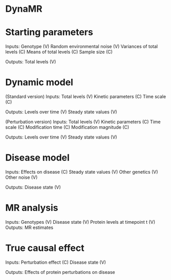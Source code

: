 # DynaMR

# Starting parameters

Inputs:
Genotype (V)
Random environmental noise (V)
Variances of total levels (C) 
Means of total levels (C) 
Sample size (C) 

Outputs:
Total levels (V)


# Dynamic model

(Standard version)
Inputs:
Total levels (V)
Kinetic parameters (C) 
Time scale (C) 

Outputs:
Levels over time (V)
Steady state values (V)

(Perturbation version)
Inputs:
Total levels (V)
Kinetic parameters (C) 
Time scale (C) 
Modification time (C)
Modification magnitude (C)

Outputs:
Levels over time (V)
Steady state values (V)


# Disease model

Inputs:
Effects on disease (C)
Steady state values (V)
Other genetics (V)
Other noise (V)

Outputs:
Disease state (V)


# MR analysis

Inputs:
Genotypes (V)
Disease state (V)
Protein levels at timepoint t (V)
Outputs:
MR estimates


# True causal effect

Inputs:
Perturbation effect (C)
Disease state (V)

Outputs:
Effects of protein perturbations on disease

